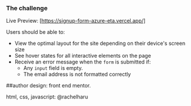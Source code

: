 ### The challenge

Live Preview: [https://signup-form-azure-eta.vercel.app/] 

Users should be able to:

- View the optimal layout for the site depending on their device's screen size
- See hover states for all interactive elements on the page
- Receive an error message when the `form` is submitted if:
  - Any `input` field is empty.
  - The email address is not formatted correctly

##author
design: front end mentor.

html, css, javascript: @rachelharu
